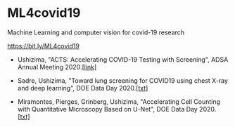 # ML4covid19
Machine Learning and computer vision for covid-19 research

https://bit.ly/ML4covid19

- Ushizima, "ACTS: Accelerating COVID-19 Testing with Screening", ADSA Annual Meeting 2020.[[link]](https://academicdatascience.org/adsa-meetings/annual-meeting)

- Sadre, Ushizima, "Toward lung screening for COVID19 using chest X-ray and deep learning", DOE Data Day 2020.[[txt]](https://github.com/dani-lbnl/ML4covid19/blob/master/sadre)

- Miramontes, Pierges, Grinberg, Ushizima, "Accelerating Cell Counting with Quantitative Microscopy Based on U-Net", DOE Data Day 2020. [[txt]](https://github.com/dani-lbnl/ML4covid19/blob/master/miramontes)
